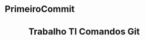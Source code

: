 # PrimeiroCommit
<h1 align="center"> Trabalho TI Comandos Git</h1>
<align="center" img src= "https://media1.tenor.com/m/P3RqQUUK9BAAAAAd/rip-juice-cry.gif" width="100px" height="100px">

